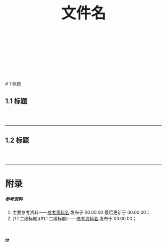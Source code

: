 <div STYLE="page-break-after: always;">
	<br>
    <br>
    <br>
    <br>
    <br>
    <br>
    <br>
    <br>
    <br>
    <br>
	<center><h3><font size="20px">
        文件名
    </font></h3></center>
	<br>
    <br>
    <br>
    <br>
    <br>
    <br>
    <br>
    <br>
    <br>
    <br>
</div>
# 1	标题

## 1.1	标题

<br>

<br>

---

<div STYLE="page-break-after: always;"></div>


## 1.2	标题

<br>

<br>

---

<div STYLE="page-break-after: always;"></div>


# 附录

##### 参考资料

1. 主要参考资料——[参考资料名](地址) 发布于 00.00.00 最后更新于 00.00.00；
1. [1.1	二级标题](#1.1	二级标题)——[参考资料名](地址) 发布于 00.00.00；

<br>

#### ❗❓

